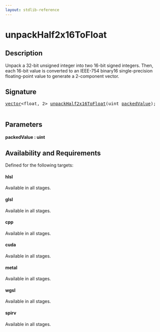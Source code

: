 ```yaml
---
layout: stdlib-reference
---
```


# unpackHalf2x16ToFloat

## Description

Unpack a 32-bit unsigned integer into two 16-bit signed integers.
Then, each 16-bit value is converted to an IEEE-754 binary16 single-precision
floating-point value to generate a 2-component vector.




## Signature 

<pre>
<a href="../../types/vector/index.html" class="code_type">vector</a>&lt;<span class="code_keyword">float</span>, 2&gt; <a href=".html">unpackHalf2x16ToFloat</a>(<span class="code_keyword">uint</span> <a href=".html#decl-packedValue" class="code_param">packedValue</a>);

</pre>

## Parameters

####  <a id="decl-packedValue"></a>packedValue  : uint

## Availability and Requirements

Defined for the following targets:

#### hlsl
Available in all stages.

#### glsl
Available in all stages.

#### cpp
Available in all stages.

#### cuda
Available in all stages.

#### metal
Available in all stages.

#### wgsl
Available in all stages.

#### spirv
Available in all stages.



